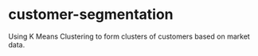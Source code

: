 # customer-segmentation
Using K Means Clustering to form clusters of customers based on market data.
